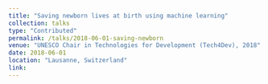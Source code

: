 ```yaml
---
title: "Saving newborn lives at birth using machine learning"
collection: talks
type: "Contributed"
permalink: /talks/2018-06-01-saving-newborn
venue: "UNESCO Chair in Technologies for Development (Tech4Dev), 2018"
date: 2018-06-01
location: "Lausanne, Switzerland"
link: 
---
```

